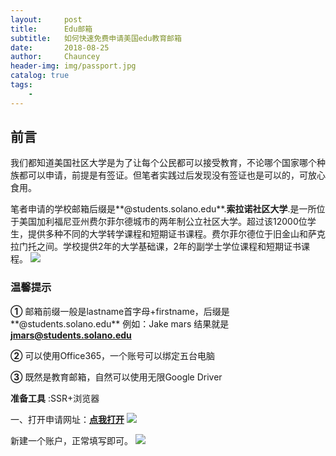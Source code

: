 ```yaml
---
layout:     post   				    
title:      Edu邮箱 				
subtitle:   如何快速免费申请美国edu教育邮箱
date:       2018-08-25 				
author:     Chauncey 						
header-img: img/passport.jpg
catalog: true 						
tags:							
    - 
---
```


## 前言
我们都知道美国社区大学是为了让每个公民都可以接受教育，不论哪个国家哪个种族都可以申请，前提是有签证。但笔者实践过后发现没有签证也是可以的，可放心食用。

笔者申请的学校邮箱后缀是**@students.solano.edu**.**索拉诺社区大学**.是一所位于美国加利福尼亚州费尔菲尔德城市的两年制公立社区大学。超过该12000位学生，提供多种不同的大学转学课程和短期证书课程。费尔菲尔德位于旧金山和萨克拉门托之间。学校提供2年的大学基础课，2年的副学士学位课程和短期证书课程。
![](http://pd852kpnh.bkt.clouddn.com/Fn-wC2ShFdn5fiz_42dqOdd-slxp)

### 温馨提示

**①** 邮箱前缀一般是lastname首字母+firstname，后缀是**@students.solano.edu**
例如：Jake mars    结果就是**jmars@students.solano.edu**

**②** 可以使用Office365，一个账号可以绑定五台电脑

**③** 既然是教育邮箱，自然可以使用无限Google Driver

**准备工具** :SSR+浏览器

一、打开申请网址：[**点我打开**](https://www.opencccapply.net/uPortal/f/u66l1s1000/normal/render.uP)
![](http://pd852kpnh.bkt.clouddn.com/FjfwBoOxNPmyGsvKs3pmA_UipPIA)

新建一个账户，正常填写即可。
![](http://pd852kpnh.bkt.clouddn.com/Fn18hHeU873GpReQTN6qxzNHpIdM)










